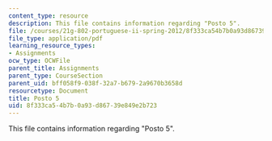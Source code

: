 ```yaml
---
content_type: resource
description: This file contains information regarding "Posto 5".
file: /courses/21g-802-portuguese-ii-spring-2012/8f333ca54b7b0a93d86739e849e2b723_MIT21G_802S12_Posto_5.pdf
file_type: application/pdf
learning_resource_types:
- Assignments
ocw_type: OCWFile
parent_title: Assignments
parent_type: CourseSection
parent_uid: bff058f9-038f-32a7-b679-2a9670b3658d
resourcetype: Document
title: Posto 5
uid: 8f333ca5-4b7b-0a93-d867-39e849e2b723
---
```

This file contains information regarding "Posto 5".

